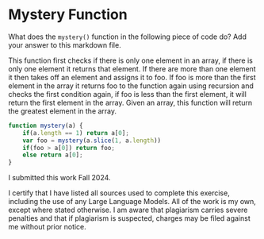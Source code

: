 # Mystery Function

What does the `mystery()` function in the following piece of code do? Add your
answer to this markdown file.

This function first checks if there is only one element in an array, if there is only one element it returns that element. If there are more than one element it then takes off an element and assigns it to foo. If foo is more than the first element in the array it returns foo to the function again using recursion and checks the first condition again, if foo is less than the first element, it will return the first element in the array. Given an array, this function will return the greatest element in the array.

```javascript
function mystery(a) {
    if(a.length == 1) return a[0];
    var foo = mystery(a.slice(1, a.length))
    if(foo > a[0]) return foo;
    else return a[0];
}
```
I submitted this work Fall 2024.

I certify that I have listed all sources used to complete this exercise, including the use of any Large Language Models. All of the work is my own, except where stated otherwise. I am aware that plagiarism carries severe penalties and that if plagiarism is suspected, charges may be filed against me without prior notice.
